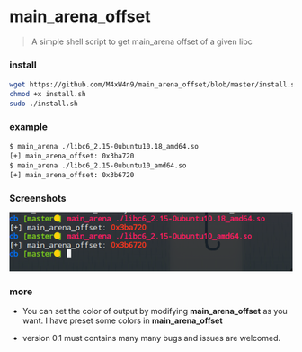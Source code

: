 # main_arena_offset

> A simple shell script to get main_arena offset of a given libc

### install 
```bash
wget https://github.com/M4xW4n9/main_arena_offset/blob/master/install.sh
chmod +x install.sh
sudo ./install.sh
```

### example
```bash
$ main_arena ./libc6_2.15-0ubuntu10.18_amd64.so 
[+] main_arena_offset: 0x3ba720
$ main_arena ./libc6_2.15-0ubuntu10_amd64.so 
[+] main_arena_offset: 0x3b6720
```

### Screenshots

![screenshot](screenshot.png)

### more

- You can set the color of output by modifying **main_arena_offset** as you want. I have preset some colors in **main_arena_offset**

- version 0.1 must contains many many bugs and issues are welcomed.

  ​
